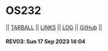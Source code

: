 # OS232

|| [TARBALL]() || [LINKS](LINKS/) || [LOG](TXT/mylog.txt) || [GitHub](https://github.com/cbkadal/os232/) ||

#### REV03: Sun 17 Sep 2023 14:04
